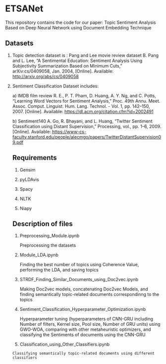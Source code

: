 # ETSANet
This repository contains the code for our  paper: Topic Sentiment Analysis Based on Deep Neural Network using Document Embedding Technique

## Datasets
1) Topic detection dataset is : Pang and Lee movie review dataset
B. Pang and L. Lee, “A Sentimental Education: Sentiment Analysis Using Subjectivity Summarization Based on Minimum Cuts,” arXiv:cs/0409058, Jan. 2004, [Online]. Available: http://arxiv.org/abs/cs/0409058

2) Sentiment Classification Dataset includes: 

   a) IMDB film review 
	 R. E., P. T. Pham, D. Huang, A. Y. Ng, and C. Potts, “Learning Word Vectors for Sentiment   Analysis,” Proc. 49th Annu. Meet. Assoc. Comput. Linguist. Hum. Lang. Technol. - Vol. 1, pp. 142–150, 2007. [Online]. Available: https://dl.acm.org/citation.cfm?id=2002491
	 
	 b) Sentiment140
	 A. Go, R. Bhayani, and L. Huang, “Twitter Sentiment Classification using Distant Supervision,” Processing, vol., pp. 1–6, 2009. [Online]. Available: https://www-cs-faculty.stanford.edu/people/alecmgo/papers/TwitterDistantSupervision09.pdf
	 
	 ## Requirements
	 1) Gensim
	 
	 2) pyLDAvis
	 
	 3) Spacy
	 
	 4) NLTK
	 
	 5) Niapy
	 
	 ## Description of files
	 
	 1) Preprocessing_Module.ipynb
	 
	    Preprocessing the datasets
	    
	 2) Module_LDA.ipynb


	    Finding the best number of topics using Coherence Value, performing the LDA, and saving topics
	    
	 3) STRDF_Finding_Similar_Documents_using_Doc2vec.ipynb
	 
	    Making Doc2vec models, concatenating Doc2vec Models, and finding semantically topic-related documents correspondinng to the topics 
	    
	 4) Sentiment_Classification_Hyperparameter_Optimization.ipynb
	 
	    Hyperparameter tuning (hyperparameters of CNN-GRU including Number of filters, Kernel size, Pool size, Number of GRU units) using GWO-WOA, comparing with other metaheuristic optimizers, and classifying the Sentiments of documents using the CNN-GRU
	   
	 5) Classification_using_Other_Classifiers.ipynb
	
	   
	   Classifying semantically topic-related documents using different classifiers
	   
	

